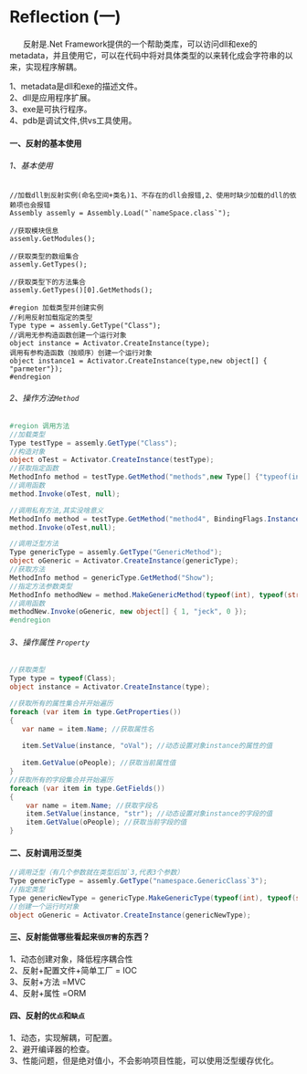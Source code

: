 # Reflection (一)

&nbsp;&nbsp;&nbsp;&nbsp;&nbsp;&nbsp;反射是.Net Framework提供的一个帮助类库，可以访问dll和exe的metadata，并且使用它，可以在代码中将对具体类型的以来转化成会字符串的以来，实现程序解耦。</br>

1、metadata是dll和exe的描述文件。</br>
2、dll是应用程序扩展。</br>
3、exe是可执行程序。</br>
4、pdb是调试文件,供vs工具使用。</br>

#### 一、反射的基本使用
###### 1、基本使用
``` .CS
//加载dll到反射实例(命名空间+类名)1、不存在的dll会报错,2、使用时缺少加载的dll的依赖项也会报错
Assembly assemly = Assembly.Load("`nameSpace.class`"); 

//获取模块信息
assemly.GetModules();

//获取类型的数组集合
assemly.GetTypes();

//获取类型下的方法集合
assemly.GetTypes()[0].GetMethods();

#region 加载类型并创建实例
//利用反射加载指定的类型
Type type = assemly.GetType("Class");
//调用无参构造函数创建一个运行对象
object instance = Activator.CreateInstance(type);
调用有参构造函数（按顺序）创建一个运行对象
object instance1 = Activator.CreateInstance(type,new object[] { "parmeter"});
#endregion
```
###### 2、操作方法`Method`
``` .cs
#region 调用方法
//加载类型
Type testType = assemly.GetType("Class");
//构造对象
object oTest = Activator.CreateInstance(testType);
//获取指定函数
MethodInfo method = testType.GetMethod("methods",new Type[] {"typeof(int)函数参数类型，有重载的情况" });
//调用函数
method.Invoke(oTest, null);

//调用私有方法,其实没啥意义
MethodInfo method = testType.GetMethod("method4", BindingFlags.Instance | BindingFlags.NonPublic);
method.Invoke(oTest,null);

//调用泛型方法
Type genericType = assemly.GetType("GenericMethod");
object oGeneric = Activator.CreateInstance(genericType);
//获取方法
MethodInfo method = genericType.GetMethod("Show");
//指定方法参数类型
MethodInfo methodNew = method.MakeGenericMethod(typeof(int), typeof(string), typeof(int));
//调用函数
methodNew.Invoke(oGeneric, new object[] { 1, "jeck", 0 });
#endregion
``` 
###### 3、操作属性 `Property`
 ``` .cs
 //获取类型
Type type = typeof(Class);
object instance = Activator.CreateInstance(type);

//获取所有的属性集合并开始遍历
foreach (var item in type.GetProperties())
{
    var name = item.Name; //获取属性名
   
    item.SetValue(instance, "oVal"); //动态设置对象instance的属性的值
   
    item.GetValue(oPeople); //获取当前属性值
}
//获取所有的字段集合并开始遍历
 foreach (var item in type.GetFields())
 {
     var name = item.Name; //获取字段名
     item.SetValue(instance, "str"); //动态设置对象instance的字段的值
     item.GetValue(oPeople); //获取当前字段的值
 }

 ```

#### 二、反射调用泛型类
``` .cs
//调用泛型（有几个参数就在类型后加`3,代表3个参数）
Type genericType = assemly.GetType("namespace.GenericClass`3");
//指定类型
Type genericNewType = genericType.MakeGenericType(typeof(int), typeof(string), typeof(Program));
//创建一个运行时对象
object oGeneric = Activator.CreateInstance(genericNewType);


```

#### 三、反射能做哪些看起来`很厉害`的东西？
1、动态创建对象，降低程序耦合性</br>
2、反射+配置文件+简单工厂 = IOC</br>
3、反射+方法 =MVC</br>
4、反射+属性 =ORM</br>

#### 四、反射的`优点`和`缺点`
1、动态，实现解耦，可配置。</br>
2、避开编译器的检查。</br>
3、性能问题，但是绝对值小，不会影响项目性能，可以使用泛型缓存优化。</br>



